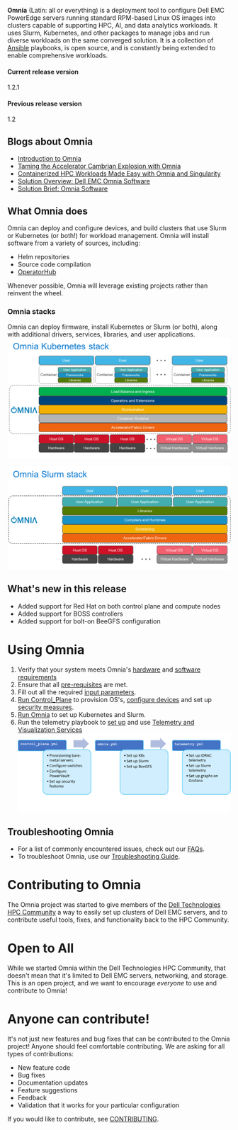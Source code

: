 **Omnia** (Latin: all or everything) is a deployment tool to configure Dell EMC PowerEdge servers running standard RPM-based Linux OS images into clusters capable of supporting HPC, AI, and data analytics workloads. It uses Slurm, Kubernetes, and other packages to manage jobs and run diverse workloads on the same converged solution. It is a collection of [Ansible](https://ansible.com) playbooks, is open source, and is constantly being extended to enable comprehensive workloads.

#### Current release version
1.2.1

#### Previous release version
1.2

## Blogs about Omnia
- [Introduction to Omnia](https://infohub.delltechnologies.com/p/omnia-open-source-deployment-of-high-performance-clusters-to-run-simulation-ai-and-data-analytics-workloads/)
- [Taming the Accelerator Cambrian Explosion with Omnia](https://infohub.delltechnologies.com/p/taming-the-accelerator-cambrian-explosion-with-omnia/)
- [Containerized HPC Workloads Made Easy with Omnia and Singularity](https://infohub.delltechnologies.com/p/containerized-hpc-workloads-made-easy-with-omnia-and-singularity/)
- [Solution Overview: Dell EMC Omnia Software](https://infohub.delltechnologies.com/section-assets/omnia-solution-overview)
- [Solution Brief: Omnia Software](https://infohub.delltechnologies.com/section-assets/omnia-solution-brief)

## What Omnia does
Omnia can deploy and configure devices, and build clusters that use Slurm or Kubernetes (or both!) for workload management. Omnia will install software from a variety of sources, including:
- Helm repositories
- Source code compilation
- [OperatorHub](https://operatorhub.io)

Whenever possible, Omnia will leverage existing projects rather than reinvent the wheel.

### Omnia stacks
Omnia can deploy firmware, install Kubernetes or Slurm (or both), along with additional drivers, services, libraries, and user applications.
![Omnia Kubernetes Stack](images/omnia-k8s.png)

![Omnia Slurm Stack](images/omnia-slurm.png)  

## What's new in this release
- Added support for Red Hat on both control plane and compute nodes
- Added support for BOSS controllers
- Added support for bolt-on BeeGFS configuration


# Using Omnia
1. Verify that your system meets Omnia's [hardware](Support_Matrix/Hardware/README.md) and [software requirements](Support_Matrix/Software/README.md)
2. Ensure that all [pre-requisites](PreRequisites/README.md) are met.
3. Fill out all the required [input parameters](Input_Parameter_Guide/README.md).
4. [Run Control_Plane](Installation_Guides/INSTALL_OMNIA_CONTROL_PLANE.md) to provision OS's, [configure devices](Device_Configuration/README.md) and set up [security measures](Security/README.md).
5. [Run Omnia](Installation_Guides/INSTALL_OMNIA_CLI.md) to set up Kubernetes and Slurm.
6. Run the telemetry playbook to [set up](Installation_Guides/INSTALL_TELEMETRY.md) and use [Telemetry and Visualization Services](Telemetry_Visualization/README.md)
![Omnia Flow](images/Omnia_Flow.png)

## Troubleshooting Omnia
* For a list of commonly encountered issues, check out our [FAQs](Troubleshooting/FAQ.md).
* To troubleshoot Omnia, use our [Troubleshooting Guide](Troubleshooting/Troubleshooting_Guide.md).


# Contributing to Omnia
The Omnia project was started to give members of the [Dell Technologies HPC Community](https://dellhpc.org) a way to easily set up clusters of Dell EMC servers, and to contribute useful tools, fixes, and functionality back to the HPC Community.

# Open to All
While we started Omnia within the Dell Technologies HPC Community, that doesn't mean that it's limited to Dell EMC servers, networking, and storage. This is an open project, and we want to encourage *everyone* to use and contribute to Omnia!

# Anyone can contribute!
It's not just new features and bug fixes that can be contributed to the Omnia project! Anyone should feel comfortable contributing. We are asking for all types of contributions:
* New feature code
* Bug fixes
* Documentation updates
* Feature suggestions
* Feedback
* Validation that it works for your particular configuration

If you would like to contribute, see [CONTRIBUTING](https://github.com/dellhpc/omnia/blob/release/CONTRIBUTING.md).
